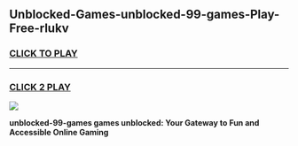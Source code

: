 
## Unblocked-Games-unblocked-99-games-Play-Free-rlukv
<h3>
<a href="https://premium76.site?title=unblocked-99-games&ref=20M">CLICK TO PLAY</a></h3>
<hr>

<h3>
<a href="https://premium76.site?title=unblocked-99-games&ref=20M">CLICK 2 PLAY</a>
  
</h3>

<a href="https://premium76.site?title=unblocked-99-games&ref=19M"><img src="https://clearcache.store/games.png"></a>


**unblocked-99-games games unblocked: Your Gateway to Fun and Accessible Online Gaming**

